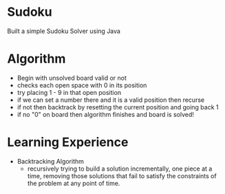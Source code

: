 # Sudoku
Built a simple Sudoku Solver using Java

# Algorithm
- Begin with unsolved board valid or not
- checks each open space with 0 in its position
- try placing 1 - 9 in that open position
- if we can set a number there and it is a valid position then recurse
- if not then backtrack by resetting the current position and going back 1
- if no "0" on board then algorithm finishes and board is solved!

# Learning Experience

- Backtracking Algorithm
  - recursively trying to build a solution incrementally, one piece at a time, removing those solutions that fail to satisfy the constraints of the problem at any point of time. 
